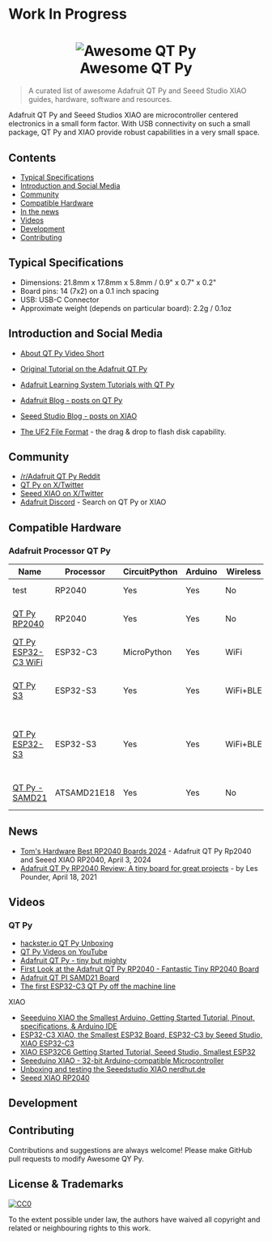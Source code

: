 # Work In Progress

<h1 align="center">
  <img src="https://github.com/adafruit/awesome-qt-py/blob/main/assets/qt-py2.gif" alt="Awesome QT Py"><br>Awesome QT Py
</h1>

> A curated list of awesome Adafruit QT Py and Seeed Studio XIAO guides, hardware, software and resources.

Adafruit QT Py and Seeed Studios XIAO are microcontroller centered electronics in a small form factor. With USB connectivity on such a small package, QT Py and XIAO provide robust capabilities in a very small space.

## Contents

- [Typical Specifications](#typical-specifications)
- [Introduction and Social Media](#introduction-and-social-media)
- [Community](#community)
- [Compatible Hardware](#compatible-hardware)
- [In the news](#news)
- [Videos](#videos)
- [Development](#development)
- [Contributing](#contributing)

## Typical Specifications

- Dimensions: 21.8mm x 17.8mm x 5.8mm / 0.9" x 0.7" x 0.2"
- Board pins: 14 (7x2) on a 0.1 inch spacing
- USB: USB-C Connector
- Approximate weight (depends on particular board): 2.2g / 0.1oz

## Introduction and Social Media
- [About QT Py Video Short](https://www.youtube.com/shorts/0Qssr6B6MrU)
- [Original Tutorial on the Adafruit QT Py](https://learn.adafruit.com/adafruit-qt-py)


- [Adafruit Learning System Tutorials with QT Py](https://learn.adafruit.com/search?q=QT%20py)
- [Adafruit Blog - posts on QT Py](https://blog.adafruit.com/?s=qt+py)
- [Seeed Studio Blog - posts on XIAO](https://www.seeedstudio.com/blog/?s=xiao)
- [The UF2 File Format](https://github.com/microsoft/uf2) - the drag & drop to flash disk capability.

## Community

- [/r/Adafruit QT Py Reddit](https://www.reddit.com/r/adafruit/search/?q=qt+py) 
- [QT Py on X/Twitter](https://twitter.com/search?q=qt%20py&src=typed_query)
- [Seeed XIAO on X/Twitter](https://twitter.com/search?q=seeed%20xiao&src=typed_query&f=top)
- [Adafruit Discord](https://adafru.it/discord) - Search on QT Py or XIAO

## Compatible Hardware

### Adafruit Processor QT Py

| Name | Processor | CircuitPython | Arduino | Wireless | Features |
|----------------|------------------|---|---|---|---------------------------------|
| test | RP2040 | Yes | Yes | No | STEMMA QT Port |
| [QT Py RP2040](https://www.adafruit.com/product/4900) | RP2040 | Yes | Yes | No | Stemma QT I2C Port |
| [QT Py ESP32-C3 WiFi](https://www.adafruit.com/product/5405) | ESP32-C3 | MicroPython | Yes | WiFi | Stemma QT I2C Port |
| [QT Py S3](https://www.adafruit.com/product/5700) | ESP32-S3 | Yes | Yes | WiFi+BLE | 2MB PSRAM, Stemma QT Port
| [QT Py ESP32-S3](https://www.adafruit.com/product/5426) | ESP32-S3 | Yes | Yes | WiFi+BLE | 8MB Flash, NO PSRAM, Stemma QT |
| [QT Py - SAMD21](https://www.adafruit.com/product/4600) | ATSAMD21E18 | Yes | Yes | No | Stemma QT I2C Port |

## News
- [Tom's Hardware Best RP2040 Boards 2024](https://www.tomshardware.com/best-picks/best-rp2040-boards) - Adafruit QT Py Rp2040 and Seeed XIAO RP2040, April 3, 2024
- [Adafruit QT Py RP2040 Review: A tiny board for great projects](https://www.tomshardware.com/reviews/adafruit-qt-py-rp2040-review) - by Les Pounder, April 18, 2021

## Videos

### QT Py

- [hackster.io QT Py Unboxing](https://www.hackster.io/videos/769)
- [QT Py Videos on YouTube](https://www.youtube.com/results?search_query=qt+py)
- [Adafruit QT Py - tiny but mighty](https://www.youtube.com/watch?v=dAYrv1azfT4)
- [First Look at the Adafruit QT Py RP2040 - Fantastic Tiny RP2040 Board](https://www.youtube.com/watch?v=qfbPyu_1L18)
- [Adafruit QT PI SAMD21 Board](https://www.youtube.com/watch?v=qwKIxXVd0lc)
- [The first ESP32-C3 QT Py off the machine line](https://www.youtube.com/watch?v=whaBOyJfLSM)

XIAO

- [Seeeduino XIAO the Smallest Arduino, Getting Started Tutorial, Pinout, specifications, & Arduino IDE](https://www.youtube.com/watch?v=t1XsDqZjuQo)
- [ESP32-C3 XIAO, the Smallest ESP32 Board, ESP32-C3 by Seeed Studio, XIAO ESP32-C3](https://www.youtube.com/watch?v=P215DJxGjQs)
- [XIAO ESP32C6 Getting Started Tutorial, Seeed Studio, Smallest ESP32](https://www.youtube.com/watch?v=LnFYCHeL84w)
- [Seeeduino XIAO - 32-bit Arduino-compatible Microcontroller](https://www.youtube.com/watch?v=pTwEnckaPYY)
- [Unboxing and testing the Seeedstudio XIAO nerdhut.de](https://www.youtube.com/watch?v=oqDOyln_4dE)
- [Seeed XIAO RP2040](https://www.youtube.com/watch?v=u61mOIfGdR8)

## Development


## Contributing

Contributions and suggestions are always welcome! Please make GitHub pull requests to modify Awesome QY Py.

## License & Trademarks

[![CC0](http://mirrors.creativecommons.org/presskit/buttons/88x31/svg/cc-zero.svg)](https://creativecommons.org/publicdomain/zero/1.0/)

To the extent possible under law, the authors have waived all copyright and related or neighbouring rights to this work.
